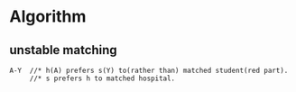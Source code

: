 # Algorithm

## unstable matching
```
A-Y  //* h(A) prefers s(Y) to(rather than) matched student(red part).
     //* s prefers h to matched hospital.
     

```
